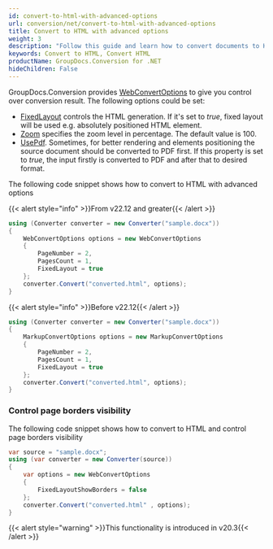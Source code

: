 ```yaml
---
id: convert-to-html-with-advanced-options
url: conversion/net/convert-to-html-with-advanced-options
title: Convert to HTML with advanced options
weight: 3
description: "Follow this guide and learn how to convert documents to HTML format with fixed layout, zoom and other customizations using GroupDocs.Conversion for .NET."
keywords: Convert to HTML, Convert HTML
productName: GroupDocs.Conversion for .NET
hideChildren: False
---
```

GroupDocs.Conversion provides [WebConvertOptions](https://reference.groupdocs.com/conversion/net/groupdocs.conversion.options.convert/webconvertoptions) to give you control over conversion result. The following options could be set:

*   [FixedLayout](https://reference.groupdocs.com/conversion/net/groupdocs.conversion.options.convert/webconvertoptions/fixedlayout) controls the HTML generation. If it's set to *true*, fixed layout will be used e.g. absolutely positioned HTML element.
*   [Zoom](https://reference.groupdocs.com/conversion/net/groupdocs.conversion.options.convert/webconvertoptions/zoom) specifies the zoom level in percentage. The default value is 100.  
*   [UsePdf](https://reference.groupdocs.com/conversion/net/groupdocs.conversion.options.convert/webconvertoptions/usepdf). Sometimes, for better rendering and elements positioning the source document should be converted to PDF first. If this property is set to *true*, the input firstly is converted to PDF and after that to desired format.

The following code snippet shows how to convert to HTML with advanced options

{{< alert style="info" >}}From v22.12 and greater{{< /alert >}}
```csharp
using (Converter converter = new Converter("sample.docx"))
{
    WebConvertOptions options = new WebConvertOptions
    {
        PageNumber = 2,
        PagesCount = 1,
        FixedLayout = true
    };
    converter.Convert("converted.html", options);
}
```

{{< alert style="info" >}}Before v22.12{{< /alert >}}
```csharp
using (Converter converter = new Converter("sample.docx"))
{
    MarkupConvertOptions options = new MarkupConvertOptions
    {
        PageNumber = 2,
        PagesCount = 1,
        FixedLayout = true
    };
    converter.Convert("converted.html", options);
}
```


### Control page borders visibility

The following code snippet shows how to convert to HTML and control page borders visibility

```csharp
var source = "sample.docx";
using (var converter = new Converter(source))
{
    var options = new WebConvertOptions
    {
        FixedLayoutShowBorders = false
    };
    converter.Convert("converted.html" , options);
}
```

{{< alert style="warning" >}}This functionality is introduced in v20.3{{< /alert >}}
